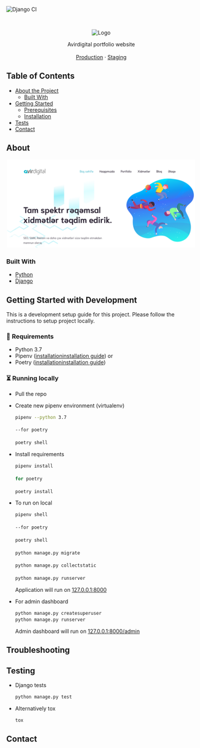 <!-- PROJECT SHIELDS -->
![Django CI](https://github.com/ahaydarli/avirdigital/workflows/Django%20CI/badge.svg?branch=master)
<!-- [![Build Status][build-shield]]() -->

<!-- PROJECT LOGO -->
<br />
<p align="center">
  <img src="https://avirdigital.az/static/images/img/155.png" width="150" alt="Logo">

  <!-- <h3 align="center">Claking Tooling</h3> -->

  <p align="center">
    Avirdigital portfolio website
    <br />
    <br />
    <a href="https://example.com">Production</a>
    ·
    <a href="https://example.com">Staging</a>
  </p>

<!-- TABLE OF CONTENTS -->
## Table of Contents

* [About the Project](#about-the-project)
  * [Built With](#built-with)
* [Getting Started](#getting-started)
  * [Prerequisites](#prerequisites)
  * [Installation](#installation)
* [Tests](#tests)
* [Contact](#contact)



<!-- ABOUT THE PROJECT -->
## About

<p align="center">
  <img src="static/images/screenshot.png" width="500" alt="Logo">
</p>

### Built With
* [Python](https://python.org)
* [Django](https://docs.djangoproject.com/en/3.0/)


<!-- GETTING STARTED -->
## Getting Started with Development
This is a development setup guide for this project. Please follow the instructions to setup
project locally.

### 🤚 **Requirements**
- Python 3.7
- Pipenv ([installationinstallation guide](https://docs.pipenv.org/en/latest/install/#installing-pipenv)) or
- Poetry ([installationinstallation guide](https://python-poetry.org/docs/))

### ⏳ **Running locally**
- Pull the repo
- Create new pipenv environment (virtualenv)
    ```bash
    pipenv --python 3.7
  
  --for poetry
  
  poetry shell
    ```
- Install requirements
    ```bash
    pipenv install
  
  for poetry 
  
  poetry install
    ```
- To run on local
    ```bash
    pipenv shell
  
  --for poetry
  
  poetry shell
  
    python manage.py migrate
  
  python manage.py collectstatic
  
    python manage.py runserver
    ```

    Application will run on [127.0.0.1:8000](http://127.0.0.1:8000)

- For admin dashboard
    ```bash
    python manage.py createsuperuser
    python manage.py runserver
    ```

    Admin dashboard will run on [127.0.0.1:8000/admin](http://127.0.0.1:8000/admin)

## Troubleshooting

<!-- Testing -->
## Testing
-  Django tests

    ```bash
    python manage.py test  
    ```
- Alternatively tox
    ```bash
    tox
    ```
<!-- CONTACT -->
## Contact


<!-- MARKDOWN LINKS & IMAGES -->
[build-shield]: https://img.shields.io/badge/build-passing-brightgreen.svg?style=flat-square
[contributors-shield]: https://img.shields.io/badge/contributors-1-orange.svg?style=flat-square
[license-shield]: https://img.shields.io/badge/license-MIT-blue.svg?style=flat-square
[license-url]: https://choosealicense.com/licenses/mit
[linkedin-shield]: https://img.shields.io/badge/-LinkedIn-black.svg?style=flat-square&logo=linkedin&colorB=555

